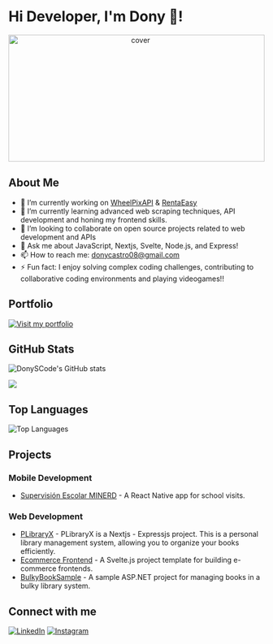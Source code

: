 # Hi Developer, I'm Dony 👋!

<div align="center">
<img width="100%" height = "250px" src="https://i.pinimg.com/originals/df/1f/f3/df1ff3761db6929d52ec330e3c1b4bf1.gif" alt="cover" />
</div>

## About Me

- 🔭 I’m currently working on [WheelPixAPI](https://github.com/DonySCode/WheelPixAPI) & [RentaEasy](https://github.com/DonySCode/RentaEasy)
- 🌱 I’m currently learning advanced web scraping techniques, API development and honing my frontend skills.
- 👯 I’m looking to collaborate on open source projects related to web development and APIs
- 💬 Ask me about JavaScript, Nextjs, Svelte, Node.js, and Express!
- 📫 How to reach me: donycastro08@gmail.com
- ⚡ Fun fact: I enjoy solving complex coding challenges, contributing to collaborative coding environments and playing videogames!!

## Portfolio
[![Visit my portfolio](https://img.shields.io/badge/Portfolio-Visit%20Now-brightgreen?style=for-the-badge)](https://donycastro.me)

## GitHub Stats

![DonySCode's GitHub stats](https://github-readme-stats.vercel.app/api?username=DonySCode&show_icons=true&theme=radical)

[![](https://visitcount.itsvg.in/api?id=donyscode&icon=0&color=0)](https://visitcount.itsvg.in)

## Top Languages

![Top Languages](https://github-readme-stats.vercel.app/api/top-langs/?username=DonySCode&layout=compact&theme=radical)

## Projects

### Mobile Development
- [Supervisión Escolar MINERD](https://github.com/DonySCode/minerd-visitas-escolares-app) - A React Native app for school visits.

### Web Development
- [PLibraryX](https://github.com/DonySCode/plibraryx) - PLibraryX is a Nextjs - Expressjs project. This is a personal library management system, allowing you to organize your books efficiently. 
- [Ecommerce Frontend](https://github.com/DonySCode/ecommerce-frontend) - A Svelte.js project template for building e-commerce frontends.
- [BulkyBookSample](https://github.com/DonySCode/BulkyBookSample) - A sample ASP.NET project for managing books in a bulky library system.

## Connect with me
[![LinkedIn](https://img.shields.io/badge/LinkedIn-Dony%20Castro-blue?style=for-the-badge&logo=linkedin)](https://www.linkedin.com/in/donycastro/)
[![Instagram](https://img.shields.io/badge/Instagram-DonyCastroo-blue?style=for-the-badge&logo=instagram)](https://www.instagram.com/donycastroo)
